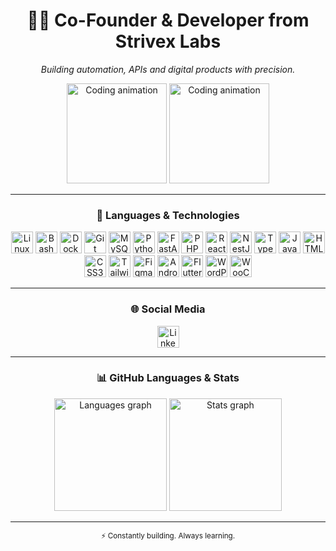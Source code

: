 <h1 align="center">👨‍💻 Co-Founder & Developer from Strivex Labs</h1>

<p align="center">
  <em>Building automation, APIs and digital products with precision.</em>
</p>

<div align="center">
  <img src="https://media1.giphy.com/media/v1.Y2lkPTc5MGI3NjExcDJydm1xMDRmbTd6Nm5udHliZnVyMHN4YWVoZGhxZnhnN2w0d2ZzeiZlcD12MV9pbnRlcm5hbF9naWZfYnlfaWQmY3Q9Zw/WUDYwXlwtvRaE/giphy.gif" height="160" alt="Coding animation" />
  <img src="https://x.com/i/status/1977018852882944261" height="160" alt="Coding animation" />
</div>

---

<h3 align="center">🧠 Languages & Technologies</h3>

<div align="center">
  <img src="https://cdn.jsdelivr.net/gh/devicons/devicon/icons/linux/linux-original.svg" height="35" alt="Linux" />
  <img src="https://cdn.jsdelivr.net/gh/devicons/devicon/icons/bash/bash-original.svg" height="35" alt="Bash" />
  <img src="https://cdn.jsdelivr.net/gh/devicons/devicon/icons/docker/docker-original.svg" height="35" alt="Docker" />
  <img src="https://cdn.jsdelivr.net/gh/devicons/devicon/icons/git/git-original.svg" height="35" alt="Git" />
  <img src="https://cdn.jsdelivr.net/gh/devicons/devicon/icons/mysql/mysql-original.svg" height="35" alt="MySQL" />
  <img src="https://cdn.jsdelivr.net/gh/devicons/devicon/icons/python/python-original.svg" height="35" alt="Python" />
  <img src="https://cdn.jsdelivr.net/gh/devicons/devicon/icons/fastapi/fastapi-original.svg" height="35" alt="FastAPI" />
  <img src="https://cdn.jsdelivr.net/gh/devicons/devicon/icons/php/php-original.svg" height="35" alt="PHP" />
  <img src="https://cdn.jsdelivr.net/gh/devicons/devicon/icons/react/react-original.svg" height="35" alt="React" />
  <img src="https://cdn.jsdelivr.net/gh/devicons/devicon/icons/nestjs/nestjs-original.svg" height="35" alt="NestJS" />
  <img src="https://cdn.jsdelivr.net/gh/devicons/devicon/icons/typescript/typescript-original.svg" height="35" alt="TypeScript" />
  <img src="https://cdn.jsdelivr.net/gh/devicons/devicon/icons/javascript/javascript-original.svg" height="35" alt="JavaScript" />
  <img src="https://cdn.jsdelivr.net/gh/devicons/devicon/icons/html5/html5-original.svg" height="35" alt="HTML5" />
  <img src="https://cdn.jsdelivr.net/gh/devicons/devicon/icons/css3/css3-original.svg" height="35" alt="CSS3" />
  <img src="https://cdn.jsdelivr.net/gh/devicons/devicon/icons/tailwindcss/tailwindcss-original-wordmark.svg" height="35" alt="TailwindCSS" />
  <img src="https://cdn.jsdelivr.net/gh/devicons/devicon/icons/figma/figma-original.svg" height="35" alt="Figma" />
  <img src="https://cdn.jsdelivr.net/gh/devicons/devicon/icons/androidstudio/androidstudio-original.svg" height="35" alt="Android Studio" />
  <img src="https://cdn.jsdelivr.net/gh/devicons/devicon/icons/flutter/flutter-original.svg" height="35" alt="Flutter" />
  <img src="https://cdn.jsdelivr.net/gh/devicons/devicon/icons/wordpress/wordpress-original.svg" height="35" alt="WordPress" />
  <img src="https://cdn.jsdelivr.net/gh/devicons/devicon/icons/woocommerce/woocommerce-original.svg" height="35" alt="WooCommerce" />
</div>

---

<h3 align="center">🌐 Social Media</h3>

<p align="center">
  <a href="https://www.linkedin.com/in/anthony-lacayo-5b54012b0/" target="_blank">
    <img src="https://img.shields.io/static/v1?message=LinkedIn&logo=linkedin&label=&color=0077B5&logoColor=white&style=for-the-badge" height="35" alt="LinkedIn logo" />
  </a>
</p>

---

<h3 align="center">📊 GitHub Languages & Stats</h3>

<div align="center">
  <img src="https://github-readme-stats.vercel.app/api/top-langs?username=tonyslabs&locale=es&hide_title=false&layout=compact&card_width=350&langs_count=7&theme=radical&hide_border=true" height="180" alt="Languages graph" />
  <img src="https://github-readme-stats.vercel.app/api?username=tonyslabs&hide_title=true&show_icons=true&include_all_commits=true&count_private=true&theme=tokyonight&hide_border=true" height="180" alt="Stats graph" />
</div>

---

<p align="center">
  <sub>⚡ Constantly building. Always learning.</sub>
</p>
